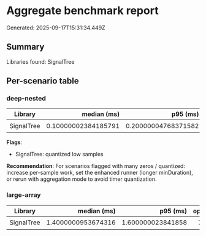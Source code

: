 # Aggregate benchmark report
Generated: 2025-09-17T15:31:34.449Z

## Summary
Libraries found: SignalTree

## Per-scenario table
### deep-nested

| Library | median (ms) | p95 (ms) | ops/s | samples | manyZeros | quantized | highVariance | Rank |
|---|---:|---:|---:|---:|---:|---:|---:|---:|
| SignalTree | 0.10000002384185791 | 0.20000004768371582 | 10000 | 100 | no | YES | no | 🏆 |

**Flags**:
- SignalTree: quantized low samples

**Recommendation**: For scenarios flagged with many zeros / quantized: increase per-sample work, set the enhanced runner (longer minDuration), or rerun with aggregation mode to avoid timer quantization.

### large-array

| Library | median (ms) | p95 (ms) | ops/s | samples | manyZeros | quantized | highVariance | Rank |
|---|---:|---:|---:|---:|---:|---:|---:|---:|
| SignalTree | 1.4000000953674316 | 1.600000023841858 | 714 | 100 | no | no | no | 🏆 |
